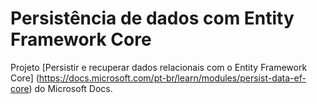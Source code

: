 # Persistência de dados com Entity Framework Core

Projeto [Persistir e recuperar dados relacionais com o Entity Framework Core] (https://docs.microsoft.com/pt-br/learn/modules/persist-data-ef-core) do Microsoft Docs.

